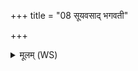 +++
title = "08 सूयवसाद् भगवती"

+++
<details><summary>मूलम् (WS)</summary>

सूयवसाद् भगवती हि भूया अथो वयं भगवन्तः स्यामः ।  
अद्धि तृणमघ्न्ये विश्वदानीं पिब शुद्धमुदकमाचरन्ती ॥ १० ॥
</details>